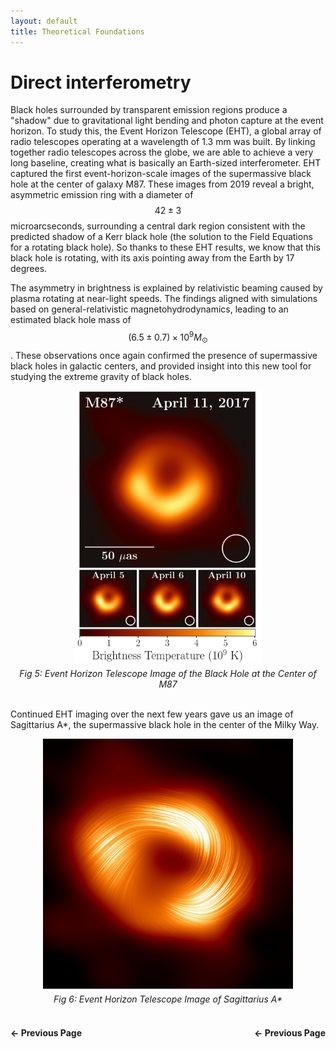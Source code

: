 ```yaml
---
layout: default
title: Theoretical Foundations
---
```


# Direct interferometry
Black holes surrounded by transparent emission regions produce a "shadow" due to gravitational light bending and photon capture at the event horizon. To study this, the Event Horizon Telescope (EHT), a global array of radio telescopes operating at a wavelength of 1.3 mm was built. By linking together radio telescopes across the globe, we are able to achieve a very long baseline, creating what is basically an Earth-sized interferometer. EHT captured the first event-horizon-scale images of the supermassive black hole at the center of galaxy M87. These images from 2019 reveal a bright, asymmetric emission ring with a diameter of $$42 \pm 3$$ microarcseconds, surrounding a central dark region consistent with the predicted shadow of a Kerr black hole (the solution to the Field Equations for a rotating black hole). So thanks to these EHT results, we know that this black hole is rotating, with its axis pointing away from the Earth by 17 degrees. 

The asymmetry in brightness is explained by relativistic beaming caused by plasma rotating at near-light speeds. The findings aligned with simulations based on general-relativistic magnetohydrodynamics, leading to an estimated black hole mass of $$(6.5 \pm 0.7) \times 10^9 M_\odot$$. These observations once again confirmed the presence of supermassive black holes in galactic centers, and provided insight into this new tool for studying the extreme gravity of black holes.

<div style="text-align: center;">
  <img src="/assets/css/m87.png" alt="M87" width="300" />
  <figcaption style="margin-top: 5px; font-style: italic;">Fig 5: Event Horizon Telescope Image of the Black Hole at the Center of M87</figcaption>
</div>

<br>

Continued EHT imaging over the next few years gave us an image of Sagittarius A*, the supermassive black hole in the center of the Milky Way.

<div style="text-align: center;">
  <img src="/assets/css/sag_a_star.jpg" alt="Sagittarius A Star" width="400" />
  <figcaption style="margin-top: 5px; font-style: italic;">Fig 6: Event Horizon Telescope Image of Sagittarius A*</figcaption>
</div>

<br>

<div style="display: flex; justify-content: space-between; margin-top: 20px;">
  <a href="/gravitational_waves.html" style="text-decoration: none; font-weight: bold;">&#8592; Previous Page</a>
  <a href="/direct_imaging.html" style="text-decoration: none; font-weight: bold;">&#8592; Previous Page</a>

</div>

<br>
